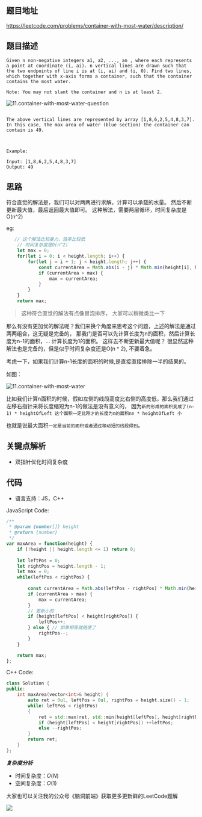 ## 题目地址
https://leetcode.com/problems/container-with-most-water/description/

## 题目描述
```
Given n non-negative integers a1, a2, ..., an , where each represents a point at coordinate (i, ai). n vertical lines are drawn such that the two endpoints of line i is at (i, ai) and (i, 0). Find two lines, which together with x-axis forms a container, such that the container contains the most water.

Note: You may not slant the container and n is at least 2.
```
 
![11.container-with-most-water-question](../assets/problems/11.container-with-most-water-question.jpg)
```

The above vertical lines are represented by array [1,8,6,2,5,4,8,3,7]. In this case, the max area of water (blue section) the container can contain is 49.

 

Example:

Input: [1,8,6,2,5,4,8,3,7]
Output: 49
```

## 思路
符合直觉的解法是，我们可以对两两进行求解，计算可以承载的水量。 然后不断更新最大值，最后返回最大值即可。
这种解法，需要两层循环，时间复杂度是O(n^2)

eg:

```js
   // 这个解法比较暴力，效率比较低
    // 时间复杂度是O(n^2)
    let max = 0;
    for(let i = 0; i < height.length; i++) {
        for(let j = i + 1; j < height.length; j++) {
            const currentArea = Math.abs(i - j) * Math.min(height[i], height[j]);
            if (currentArea > max) {
                max = currentArea;
            }
        }
    }
    return max;

```

> 这种符合直觉的解法有点像冒泡排序， 大家可以稍微类比一下

那么有没有更加优的解法呢？我们来换个角度来思考这个问题，上述的解法是通过两两组合，这无疑是完备的，
那我门是否可以先计算长度为n的面积，然后计算长度为n-1的面积，... 计算长度为1的面积。 这样去不断更新最大值呢？
很显然这种解法也是完备的，但是似乎时间复杂度还是O(n ^ 2), 不要着急。

考虑一下，如果我们计算n-1长度的面积的时候,是直接直接排除一半的结果的。

如图：

![11.container-with-most-water](../assets/problems/11.container-with-most-water.png)


比如我们计算n面积的时候，假如左侧的线段高度比右侧的高度低，那么我们通过左移右指针来将长度缩短为n-1的做法是没有意义的，
因为`新的形成的面积变成了(n-1) * heightOfLeft 这个面积一定比刚才的长度为n的面积nn * heightOfLeft 小`

也就是说最大面积`一定是当前的面积或者通过移动短的线段得到`。
## 关键点解析

- 双指针优化时间复杂度


## 代码
* 语言支持：JS，C++

JavaScript Code:

```js
/**
 * @param {number[]} height
 * @return {number}
 */
var maxArea = function(height) {
    if (!height || height.length <= 1) return 0;
    
    let leftPos = 0;
    let rightPos = height.length - 1;
    let max = 0;
    while(leftPos < rightPos) {
        
        const currentArea = Math.abs(leftPos - rightPos) * Math.min(height[leftPos] , height[rightPos]);
        if (currentArea > max) {
            max = currentArea;
        }
        // 更新小的
        if (height[leftPos] < height[rightPos]) {
            leftPos++;
        } else { // 如果相等就随便了
            rightPos--;
        }
    }

    return max;
};
```
C++ Code:
```C++
class Solution {
public:
    int maxArea(vector<int>& height) {
        auto ret = 0ul, leftPos = 0ul, rightPos = height.size() - 1;
        while( leftPos < rightPos)
        {
            ret = std::max(ret, std::min(height[leftPos], height[rightPos]) * (rightPos - leftPos));
            if (height[leftPos] < height[rightPos]) ++leftPos;
            else --rightPos;
        }
        return ret;
    }
};
```

***复杂度分析***
- 时间复杂度：$O(N)$
- 空间复杂度：$O(1)$


大家也可以关注我的公众号《脑洞前端》获取更多更新鲜的LeetCode题解

![](https://pic.leetcode-cn.com/89ef69abbf02a2957838499a96ce3fbb26830aae52e3ab90392e328c2670cddc-file_1581478989502)
